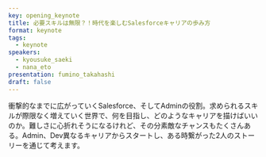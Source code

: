 ```yaml
---
key: opening_keynote
title: 必要スキルは無限？！時代を楽しむSalesforceキャリアの歩み方
format: keynote
tags:
  - keynote
speakers:
  - kyousuke_saeki
  - nana_eto
presentation: fumino_takahashi
draft: false
---
```

衝撃的なまでに広がっていくSalesforce、そしてAdminの役割。求められるスキルが際限なく増えていく世界で、何を目指し、どのようなキャリアを描けばいいのか。難しさに心折れそうになるけれど、その分素敵なチャンスもたくさんある。Admin、Dev異なるキャリアからスタートし、ある時繋がった2人のストーリーを通じて考えます。

